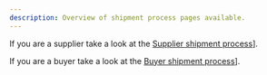 ```yaml
---
description: Overview of shipment process pages available.
---
```


If you are a supplier take a look at the [Supplier shipment process](supplier/README.md)].

If you are a buyer take a look at the [Buyer shipment process](buyer/README.md)].
